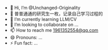 - 👋 Hi, I’m @Unchanged-Originality
- 👀 普普通通的研究生一枚，记录自己学习过程的
- 🌱 I’m currently learning LLM/CV
- 💞️ I’m looking to collaborate on ...
- 📫 How to reach me 1961352554@qq.com
- 😄 Pronouns: ...
- ⚡ Fun fact: ...

<!---
Unchanged-Originality/Unchanged-Originality is a ✨ special ✨ repository because its `README.md` (this file) appears on your GitHub profile.
You can click the Preview link to take a look at your changes.
--->
